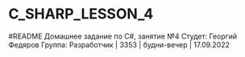 # C_SHARP_LESSON_4
#README Домашнее задание по C#, занятие №4 Студет: Георгий Федяров Группа: Разработчик | 3353 | будни-вечер | 17.09.2022
